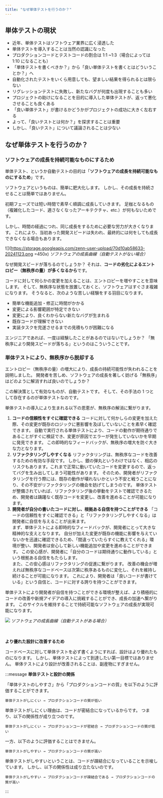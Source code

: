 ```yaml
---
title: "なぜ単体テストを行うのか？"
---
```


## 単体テストの現状

- 近年、単体テストはソフトウェア業界に広く浸透した
- 単体テストを導入することは当然の認識になった
- プロダクションコードとテストコードの割合は 1:1 ~1:3（場合によっては 1:10 になることも）
- 「単体テストを書くべきか？」から「良い単体テストを書くとはどういうことか？」へ
- 自動化されたテストをいくら用意しても、望ましい結果を得られるとは限らない
- リグレッションテストに失敗し、新たなバグが何度も出現することも多い
- プロジェクトの助けになることを目的に導入した単体テストが、返って悪化させることも良くある
- 「良い単体テスト」が書けるかどうかがプロジェクトの成功に大きく左右する
- よって、「良いテストとは何か？」を探求することは重要
- しかし、「良いテスト」について議論されることは少ない

## なぜ単体テストを行うのか？

### ソフトウェアの成長を持続可能なものにするため

単体テスト、というか自動テストの目的は「**ソフトウェアの成長を持続可能なものにするため**」です。

ソフトウェアというものは、簡単に肥大化します。
しかし、その成長を持続させることは簡単ではありません。

初期フェーズでは短い時間で素早く順調に成長していきます。
足枷となるもの（複雑化したコード、適さなくなったアーキテクチャ、etc.）が何もないためです。

しかし、時間の経過につれ、同じ成長をするために必要な労力が大きくなります。
これにより、当初あった開発スピードは失われ、最終的には何をしても成長できなくなる場合もあります。

![](https://storage.googleapis.com/zenn-user-upload/70d10ab58633-20241123.png =450x)
_ソフトウェアの成長曲線（自動テストがない場合）_

なぜ開発スピードが落ちるのでしょうか？
それは、**コードの劣化によるエントロピー（無秩序の量）が多くなるから**です。

コードに対して何らかの変更を加えることは、エントロピーを増やすことを意味します。
そして、無秩序な状態を放置しておくと、ソフトウェアはすぐさま複雑になります。
そうなると、次のような苦しい経験をする羽目になります。

- 簡単な機能追加・修正に時間がかかる
- 変更による影響範囲が特定できない
- 変更により、良くわからない新たなバグが生まれる
- 既存コードが理解できない
- 実装タスクを完遂させるまでの見積もりが困難になる

エンジニアであれば、一度は経験したことがあるのではないでしょうか？
「無秩序により開発スピードが落ちる」というのはこういうことです。

### 単体テストにより、無秩序から脱却する

エントロピー（無秩序の量）の増大により、成長の持続可能性が失われることを説明しました。
開発者を苦しめ、ソフトウェアの成長を著しく妨げる「無秩序」はどのように解消すれば良いのでしょうか？

この解決策として有効なものが、自動テストです。
そして、その手法の 1 つとして存在するのが単体テストなのです。

単体テストの導入により生まれる以下の恩恵が、無秩序の解消に繋がります。

1. **コードの信頼性をすぐに確認できる**
   コードに対して何かしらの変更を加えた際、その変更が既存のロジックに悪影響を及ぼしていないことを素早く確認できます。
   自動で実行される単体テストにより、コードの動作が期待通りであることがすぐに検証でき、変更が原因でエラーが発生していないかを早期に発見できます。
   この即時的なフィードバックが、無秩序の増大を防ぐ大きな力となります。
2. **リファクタリングしやすくなる**
   リファクタリングは、無秩序なコードを改善するための有効な手段です。
   しかし、銀の弾丸というわけではなく、相応のリスクもあります。これまで正常に動いていたコードを変更するので、返ってバグを生み出してしまう可能性があります。
   そのため、開発者がリファクタリングを行う際には、既存の動作が壊れないかという不安と戦うことになり、その不安がリファクタリングの機会を妨げてしまうのです。
   単体テストが整備されていれば、リファクタリング後の挙動をテストで確認できるため、開発者は躊躇なく既存コードを変更し、改善を進めることが可能になります。
3. **開発者が自分の書いたコードに対し、根拠ある自信を持つことができる**
   「コードの信頼性をすぐに確認できる」と「リファクタリングしやすくなる」は開発者に自信を与えることが出来ます。
   \
   まず、単体テストによる即時的なフィードバックが、開発者にとって大きな精神的な支えとなります。
   自分が加えた変更が既存の機能に影響を与えていないかを迅速に確認できるため、「間違っていたらすぐに教えてくれる」環境が整い、開発者は安心して新しい機能追加や変更を進めることができます。
   この安心感が、開発者に「自分のコードは期待通りに動作している」という根拠ある自信をもたらします。
   \
   また、この安心感はリファクタリングの促進に繋がります。
   改善の機会が増えれば無秩序なコードベースは次第に秩序あるものに変化し、それを維持し続けることが可能になります。
   これにより、開発者は「良いコードが書けている」という自信と、コードに対する誇りを持つことができます。

単体テストにより開発者が自信を持つことができる環境が整えば、より積極的にコードの改善や新規アイデアの導入に挑戦することができ、成長の加速へ繋がります。
このサイクルを維持することで持続可能なソフトウェアの成長が実現可能になります。

![](https://storage.googleapis.com/zenn-user-upload/c909bab5850b-20241123.png)
_ソフトウェアの成長曲線（自動テストがある場合）_

\
\
**より優れた設計に改善するため**

コードベースに対して単体テストを必ず書くようにすれば、設計はより優れたものになります。
しかし、単体テストによって到達したい第一目標ではありません。
単体テストにより設計が改善されることは、副産物にすぎません。

:::message
**単体テストと設計の関係**

「単体テストのしやすさ」から「プロダクションコードの質」を以下のように評価することができます。

```
単体テストがしにくい → プロダクションコードの質が低い
```

単体テストがしにくい理由は、コードが密結合になっているからです。
つまり、以下の関係性が成り立つのです。

```
単体テストがしにくい → プロダクションコードが密結合 → プロダクションコードの質が低い
```

一方、以下のように評価することはできません。

```
単体テストがしやすい → プロダクションコードの質が高い
```

単体テストがしやすいということは、コードが疎結合になっていることを示唆しています。
しかし、以下の関係性は成り立たないのです。

```
単体テストがしやすい → プロダクションコードが疎結合である → プロダクションコードの質が高い
```

:::
